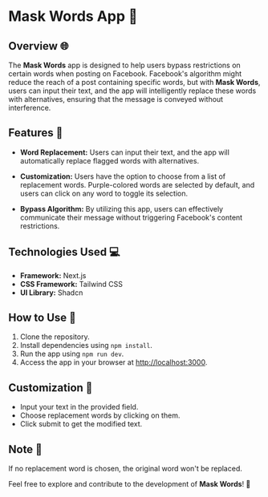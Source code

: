 # Mask Words App 👺

## Overview 🌐

The **Mask Words** app is designed to help users bypass restrictions on certain words when posting on Facebook. Facebook's algorithm might reduce the reach of a post containing specific words, but with **Mask Words**, users can input their text, and the app will intelligently replace these words with alternatives, ensuring that the message is conveyed without interference.

## Features 🚀

- **Word Replacement:** Users can input their text, and the app will automatically replace flagged words with alternatives.

- **Customization:** Users have the option to choose from a list of replacement words. Purple-colored words are selected by default, and users can click on any word to toggle its selection.

- **Bypass Algorithm:** By utilizing this app, users can effectively communicate their message without triggering Facebook's content restrictions.

## Technologies Used 💻

- **Framework:** Next.js
- **CSS Framework:** Tailwind CSS
- **UI Library:** Shadcn

## How to Use 🤔

1. Clone the repository.
2. Install dependencies using `npm install`.
3. Run the app using `npm run dev`.
4. Access the app in your browser at [http://localhost:3000](http://localhost:3000).

## Customization 🎨

- Input your text in the provided field.
- Choose replacement words by clicking on them.
- Click submit to get the modified text.

## Note 📝

If no replacement word is chosen, the original word won't be replaced.

Feel free to explore and contribute to the development of **Mask Words**! 🚀
